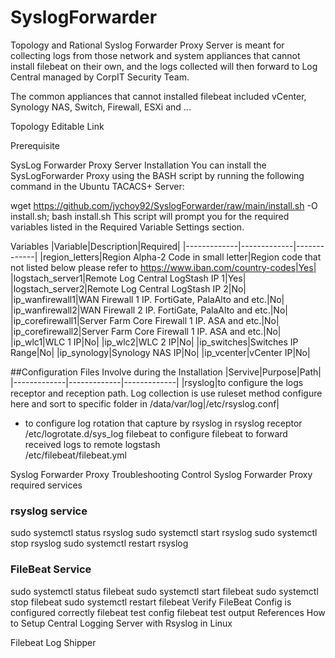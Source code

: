 # SyslogForwarder
Topology and Rational
Syslog Forwarder Proxy Server is meant for collecting logs from those network and system appliances that cannot install filebeat on their own, and the logs collected will then forward to Log Central managed by CorpIT Security Team.

The common appliances that cannot installed filebeat included vCenter, Synology NAS, Switch, Firewall, ESXi and ...



Topology Editable Link

Prerequisite


SysLog Forwarder Proxy Server Installation
You can install the SysLogForwarder Proxy using the BASH script by running the following command in the Ubuntu TACACS+ Server:

wget https://github.com/jychoy92/SyslogForwarder/raw/main/install.sh -O install.sh; bash install.sh
This script will prompt you for the required variables listed in the Required Variable Settings section.

Variables
|Variable|Description|Required|
|-------------|-------------|-------------|
|region_letters|Region Alpha-2 Code in small letter|Region code that not listed below please refer to https://www.iban.com/country-codes|Yes|
|logstach_server1|Remote Log Central LogStash IP 1|Yes|
|logstach_server2|Remote Log Central LogStash IP 2|No|
|ip_wanfirewall1|WAN Firewall 1 IP. FortiGate, PalaAlto and etc.|No|
|ip_wanfirewall2|WAN Firewall 2 IP. FortiGate, PalaAlto and etc.|No|
|ip_corefirewall1|Server Farm Core Firewall 1 IP. ASA and etc.|No|
|ip_corefirewall2|Server Farm Core Firewall 1 IP. ASA and etc.|No|
|ip_wlc1|WLC 1 IP|No|
|ip_wlc2|WLC 2 IP|No|
|ip_switches|Switches IP Range|No|
|ip_synology|Synology NAS IP|No|
|ip_vcenter|vCenter IP|No|

##Configuration Files Involve during the Installation
|Servive|Purpose|Path|
|-------------|-------------|-------------|
|rsyslog|to configure the logs receptor and reception path. Log collection is use ruleset method configure here and sort to specific folder  in /data/var/log|/etc/rsyslog.conf|
-	to configure log rotation that capture by rsyslog in rsyslog receptor	/etc/logrotate.d/sys_log
filebeat	to configure filebeat to forward received logs to remote logstash	
/etc/filebeat/filebeat.yml

Syslog Forwarder Proxy Troubleshooting
Control Syslog Forwarder Proxy required services
### rsyslog service
sudo systemctl status rsyslog
sudo systemctl start rsyslog
sudo systemctl stop rsyslog
sudo systemctl restart rsyslog
 
### FileBeat Service
sudo systemctl status filebeat
sudo systemctl start filebeat
sudo systemctl stop filebeat
sudo systemctl restart filebeat
Verify FileBeat Config is configured correctly
filebeat test config
filebeat test output
References
How to Setup Central Logging Server with Rsyslog in Linux

Filebeat Log Shipper

